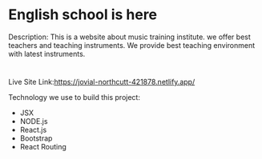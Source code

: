 # English school is here

Description:
This is a website about music training institute.
we offer best teachers and teaching instruments.
We provide best teaching environment with latest instruments.

#

Live Site Link:https://jovial-northcutt-421878.netlify.app/

Technology we use to build this project:

- JSX
- NODE.js
- React.js
- Bootstrap
- React Routing
